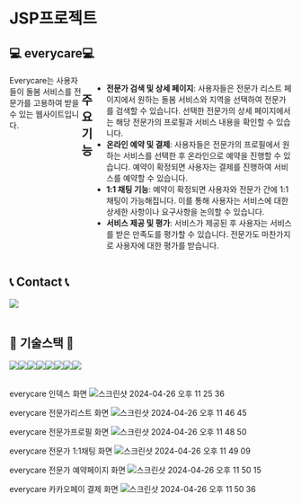 # JSP프로젝트

<div align="left">

## 💻 everycare💻
<div style="display:flex; flex-direction:row;">
Everycare는 사용자들이 돌봄 서비스를 전문가를 고용하여 받을 수 있는 웹사이트입니다.

## 주요 기능

- **전문가 검색 및 상세 페이지**: 사용자들은 전문가 리스트 페이지에서 원하는 돌봄 서비스와 지역을 선택하여 전문가를 검색할 수 있습니다. 선택한 전문가의 상세 페이지에서는 해당 전문가의 프로필과 서비스 내용을 확인할 수 있습니다.
- **온라인 예약 및 결제**: 사용자들은 전문가의 프로필에서 원하는 서비스를 선택한 후 온라인으로 예약을 진행할 수 있습니다. 예약이 확정되면 사용자는 결제를 진행하여 서비스를 예약할 수 있습니다.
- **1:1 채팅 기능**: 예약이 확정되면 사용자와 전문가 간에 1:1 채팅이 가능해집니다. 이를 통해 사용자는 서비스에 대한 상세한 사항이나 요구사항을 논의할 수 있습니다.
- **서비스 제공 및 평가**: 서비스가 제공된 후 사용자는 서비스를 받은 만족도를 평가할 수 있습니다. 전문가도 마찬가지로 사용자에 대한 평가를 받습니다.
</div>
 
## 📞 Contact 📞
<div style="display:flex; flex-direction:row;">
    <a href="whiteclover129@gmail.com">
        <img src="https://img.shields.io/badge/Gmail-EA4335?style=for-the-badge&logo=Gmail&logoColor=white"> 
    </a>
</div><br>
    
## 🔨 기술스택 🔨
<div style="display:flex; flex-direction:row;">
    <img src="https://img.shields.io/badge/Java-007396?style=for-the-badge&logo=Java&logoColor=white"> 
    <img src="https://img.shields.io/badge/JSP-007396?style=for-the-badge&logo=JavaServerPages&logoColor=white">
    <img src="https://img.shields.io/badge/mysql-4479A1?style=for-the-badge&logo=mysql&logoColor=white"> 
    <img src="https://img.shields.io/badge/jQuery-0769AD?style=for-the-badge&logo=jQuery&logoColor=white">
    <br>
    <img src="https://img.shields.io/badge/apache tomcat-F8DC75?style=for-the-badge&logo=apachetomcat&logoColor=black">
    <br>
    <img src="https://img.shields.io/badge/html5-E34F26?style=flat-square&logo=html5&logoColor=white"> 
    <img src="https://img.shields.io/badge/css-1572B6?style=flat-square&logo=css3&logoColor=white"> 
    <img src="https://img.shields.io/badge/javascript-F7DF1E?style=flat-square&logo=javascript&logoColor=black"> 
    <br>
</div><br>
</div>


everycare 인덱스 화면 
![스크린샷 2024-04-26 오후 11 25 36](https://github.com/jaebinn/JSP/assets/108271458/47b3da92-ec6b-4a78-8fe4-396d9970fdb6)

everycare 전문가리스트 화면
![스크린샷 2024-04-26 오후 11 46 45](https://github.com/jaebinn/JSP/assets/108271458/a2bcca9a-192c-4c94-82cb-7cec98784ab4)

everycare 전문가프로필 화면
![스크린샷 2024-04-26 오후 11 48 50](https://github.com/jaebinn/JSP/assets/108271458/76ec5acf-809c-4774-a1e5-36243a51a99d)

everycare 전문가 1:1채팅 화면
![스크린샷 2024-04-26 오후 11 49 09](https://github.com/jaebinn/JSP/assets/108271458/fbffe278-5e4f-4223-a286-428a8e294be4)

everycare 전문가 예약페이지 화면
![스크린샷 2024-04-26 오후 11 50 15](https://github.com/jaebinn/JSP/assets/108271458/23a8d769-324f-40d4-ac7d-6a225be6e3b4)

everycare 카카오페이 결제 화면
![스크린샷 2024-04-26 오후 11 50 36](https://github.com/jaebinn/JSP/assets/108271458/857f9535-4c89-4e66-b1a6-65d0d3972259)

